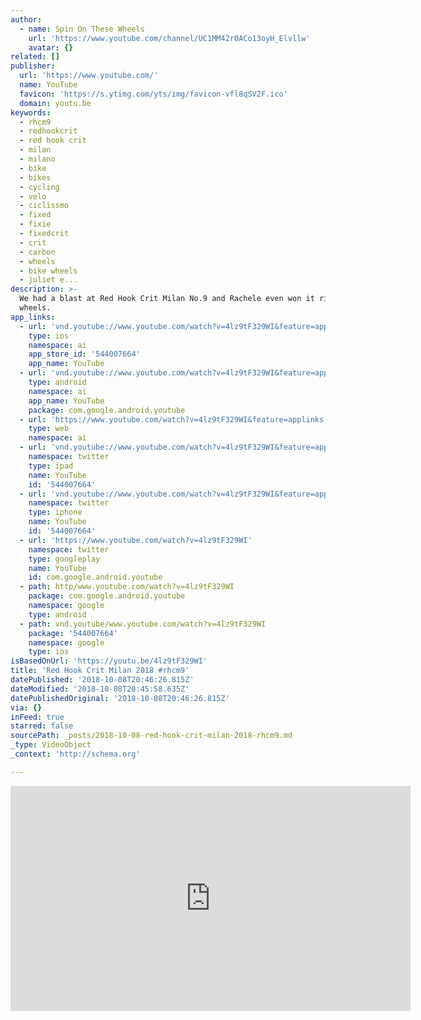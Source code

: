 ```yaml
---
author:
  - name: Spin On These Wheels
    url: 'https://www.youtube.com/channel/UC1MM42r0ACo13oyH_Elvllw'
    avatar: {}
related: []
publisher:
  url: 'https://www.youtube.com/'
  name: YouTube
  favicon: 'https://s.ytimg.com/yts/img/favicon-vfl8qSV2F.ico'
  domain: youtu.be
keywords:
  - rhcm9
  - redhookcrit
  - red hook crit
  - milan
  - milano
  - bike
  - bikes
  - cycling
  - velo
  - ciclissmo
  - fixed
  - fixie
  - fixedcrit
  - crit
  - carbon
  - wheels
  - bike wheels
  - juliet e...
description: >-
  We had a blast at Red Hook Crit Milan No.9 and Rachele even won it riding our
  wheels.
app_links:
  - url: 'vnd.youtube://www.youtube.com/watch?v=4lz9tF329WI&feature=applinks'
    type: ios
    namespace: ai
    app_store_id: '544007664'
    app_name: YouTube
  - url: 'vnd.youtube://www.youtube.com/watch?v=4lz9tF329WI&feature=applinks'
    type: android
    namespace: ai
    app_name: YouTube
    package: com.google.android.youtube
  - url: 'https://www.youtube.com/watch?v=4lz9tF329WI&feature=applinks'
    type: web
    namespace: ai
  - url: 'vnd.youtube://www.youtube.com/watch?v=4lz9tF329WI&feature=applinks'
    namespace: twitter
    type: ipad
    name: YouTube
    id: '544007664'
  - url: 'vnd.youtube://www.youtube.com/watch?v=4lz9tF329WI&feature=applinks'
    namespace: twitter
    type: iphone
    name: YouTube
    id: '544007664'
  - url: 'https://www.youtube.com/watch?v=4lz9tF329WI'
    namespace: twitter
    type: googleplay
    name: YouTube
    id: com.google.android.youtube
  - path: http/www.youtube.com/watch?v=4lz9tF329WI
    package: com.google.android.youtube
    namespace: google
    type: android
  - path: vnd.youtube/www.youtube.com/watch?v=4lz9tF329WI
    package: '544007664'
    namespace: google
    type: ios
isBasedOnUrl: 'https://youtu.be/4lz9tF329WI'
title: 'Red Hook Crit Milan 2018 #rhcm9'
datePublished: '2018-10-08T20:46:26.815Z'
dateModified: '2018-10-08T20:45:58.635Z'
datePublishedOriginal: '2018-10-08T20:46:26.815Z'
via: {}
inFeed: true
starred: false
sourcePath: _posts/2018-10-08-red-hook-crit-milan-2018-rhcm9.md
_type: VideoObject
_context: 'http://schema.org'

---
```

<iframe src="https://cdn.embedly.com/widgets/media.html?src=https%3A%2F%2Fwww.youtube.com%2Fembed%2F4lz9tF329WI%3Ffeature%3Doembed&amp;url=http%3A%2F%2Fwww.youtube.com%2Fwatch%3Fv%3D4lz9tF329WI&amp;image=https%3A%2F%2Fi.ytimg.com%2Fvi%2F4lz9tF329WI%2Fhqdefault.jpg&amp;key=a715cf41cc93453ca338d350cd26f87b&amp;type=text%2Fhtml&amp;schema=youtube" width="640" height="360" scrolling="no" frameborder="0" allowfullscreen="true" style=""></iframe>